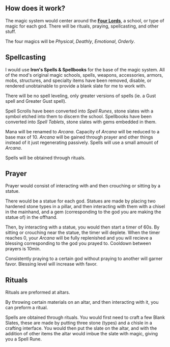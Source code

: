 ## How does it work?
The magic system would center around the <ins>**Four Lords**</ins>, a school, or type of magic for each god. There will be rituals, praying, spellcasting, and other stuff.

The four magics will be *Physical*, *Deathly*, *Emotional*, *Orderly*.

## Spellcasting
I would use **Iron's Spells & Spellbooks** for the base of the magic system. All of the mod's original magic schools, spells, weapons, accessories, armors, mobs, structures, and specialty items have been removed, disable, or rendered unobtainable to provide a blank slate for me to work with.

There will be no spell leveling, only greater versions of spells (ie. a Gust spell and Greater Gust spell).

Spell Scrolls have been converted into *Spell Runes*, stone slates with a symbol etched into them to discern the school. Spellbooks have been converted into *Spell Tablets*, stone slates with gems embedded in them.

Mana will be renamed to *Arcana*. Capacity of *Arcana* will be reduced to a base max of 10. *Arcana* will be gained through prayer and other things instead of it just regenerating passively. Spells will use a small amount of *Arcana*.

Spells will be obtained through rituals.

## Prayer
Prayer would consist of interacting with and then crouching or sitting by a statue.

There would be a statue for each god. Statues are made by placing two hardened stone types in a pillar, and then interacting with them with a chisel in the mainhand, and a gem (corresponding to the god you are making the statue of) in the offhand.

Then, by interacting with a statue, you would then start a timer of 60s. By sitting or crouching near the statue, the timer will deplete. When the timer reaches 0, your *Arcana* will be fully replenished and you will recieve a blessing corresponding to the god you prayed to. Cooldown between prayers is 10min.

Consistently praying to a certain god without praying to another will garner favor. Blessing level will increase with favor.

## Rituals
Rituals are preformed at altars.

By throwing certain materials on an altar, and then interacting with it, you can preform a ritual. 

Spells are obtained through rituals. You would first need to craft a few Blank Slates, these are made by putting three stone (types) and a chisle in a crafting interface. You would then put the slate on the altar, and with the addition of other items the altar would imbue the slate with magic, giving you a Spell Rune.
